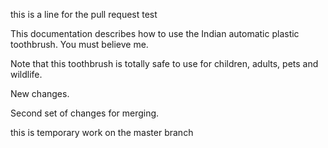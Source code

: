 this is a line for the pull request test

This documentation describes how to use the Indian automatic plastic toothbrush. You must believe me.


Note that this toothbrush is totally safe to use for children, adults, pets and wildlife.

New changes.

Second set of changes for merging.

this is temporary work on the master branch
